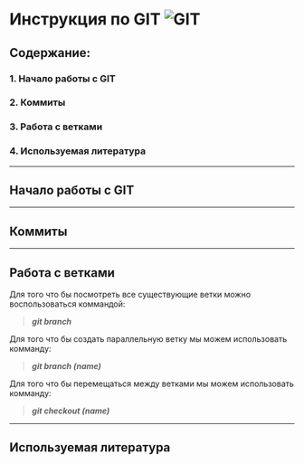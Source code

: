 # Инструкция по GIT ![GIT](git.png)

## Содержание:
### 1. Начало работы с GIT
### 2. Коммиты
### 3. Работа с ветками
### 4. Используемая литература

***

## Начало работы с GIT

***

## Коммиты

***

## Работа с ветками

Для того что бы посмотреть все существующие ветки можно воспользоваться коммандой:

>***git branch***

Для того что бы создать параллельную ветку мы можем использовать комманду:

>***git branch (name)***

Для того что бы перемещаться между ветками мы можем использовать комманду:

>***git checkout (name)***

***

## Используемая литература